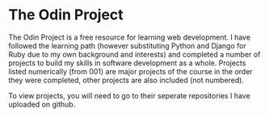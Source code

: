 # The Odin Project

The Odin Project is a free resource for learning web development. I have followed the learning path (however substituting Python and Django for Ruby due to my own background and interests) and completed a number of projects to build my skills in software development as a whole. Projects listed numerically (from 001) are major projects of the course in the order they were completed, other projects are also included (not numbered).

To view projects, you will need to go to their seperate repositories I have uploaded on github.
